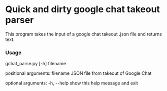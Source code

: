 # Quick and dirty google chat takeout parser

This program takes the input of a google chat takeout .json file and returns text.

### Usage
gchat_parse.py [-h] filename

positional arguments:
  filename    JSON file from takeout of Google Chat

optional arguments:
  -h, --help  show this help message and exit
